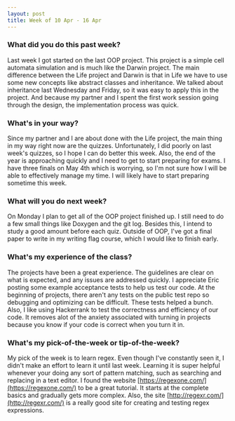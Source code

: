 ```yaml
---
layout: post
title: Week of 10 Apr - 16 Apr
---
```


### What did you do this past week?
Last week I got started on the last OOP project. This project is a simple cell automata simulation and is much like the Darwin project. The main difference between the Life project and Darwin is that in Life we have to use some new concepts like abstract classes and inheritance. We talked about inheritance last Wednesday and Friday, so it was easy to apply this in the project. And because my partner and I spent the first work session going through the design, the implementation process was quick.  

### What's in your way?
Since my partner and I are about done with the Life project, the main thing in my way right now are the quizzes. Unfortunately, I did poorly on last week's quizzes, so I hope I can do better this week. Also, the end of the year is approaching quickly and I need to get to start preparing for exams. I have three finals on May 4th which is worrying, so I'm not sure how I will be able to effectively manage my time. I will likely have to start preparing sometime this week. 

### What will you do next week?
On Monday I plan to get all of the OOP project finished up. I still need to do a few small things like Doxygen and the git log. Besides this, I intend to study a good amount before each quiz. Outside of OOP, I've got a final paper to write in my writing flag course, which I would like to finish early. 

### What's my experience of the class?
The projects have been a great experience. The guidelines are clear on what is expected, and any issues are addressed quickly. I appreciate Eric posting some example acceptance tests to help us test our code. At the beginning of projects, there aren't any tests on the public test repo so debugging and optimizing can be difficult. These tests helped a bunch. Also, I like using Hackerrank to test the correctness and efficiency of our code. It removes alot of the anxiety associated with turning in projects because you know if your code is correct when you turn it in. 

### What's my pick-of-the-week or tip-of-the-week?
My pick of the week is to learn regex. Even though I've constantly seen it, I didn't make an effort to learn it until last week. Learning it is super helpful whenever your doing any sort of pattern matching, such as searching and replacing in a text editor. I found the website [https://regexone.com/](https://regexone.com/) to be a great tutorial. It starts at the complete basics and gradually gets more complex. Also, the site [http://regexr.com/](http://regexr.com/) is a really good site for creating and testing regex expressions.
